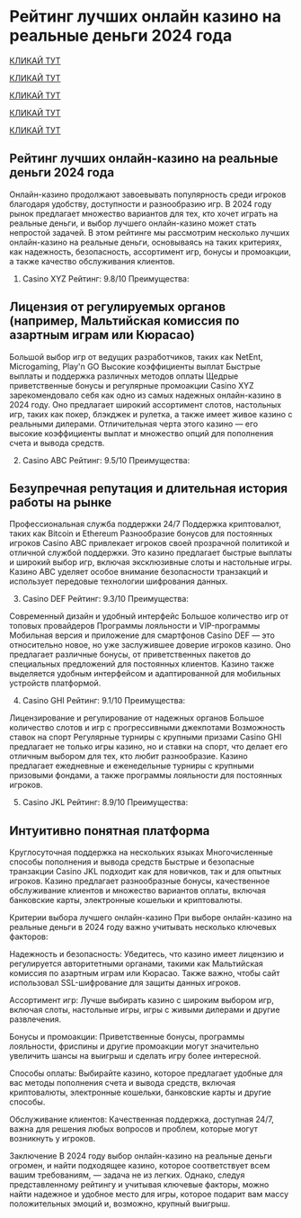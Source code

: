 # Рейтинг лучших онлайн казино на реальные деньги 2024 года
[КЛИКАЙ ТУТ](https://4pd-stat.com/click/66978cbb6bcc63613724a78d/125/14411/subaccount)

[КЛИКАЙ ТУТ](https://4pd-stat.com/click/66978cbb6bcc63613724a78d/125/14411/subaccount)

[КЛИКАЙ ТУТ](https://4pd-stat.com/click/66978cbb6bcc63613724a78d/125/14411/subaccount)

[КЛИКАЙ ТУТ](https://4pd-stat.com/click/66978cbb6bcc63613724a78d/125/14411/subaccount)

[КЛИКАЙ ТУТ](https://4pd-stat.com/click/66978cbb6bcc63613724a78d/125/14411/subaccount)

## Рейтинг лучших онлайн-казино на реальные деньги 2024 года
Онлайн-казино продолжают завоевывать популярность среди игроков благодаря удобству, доступности и разнообразию игр. В 2024 году рынок предлагает множество вариантов для тех, кто хочет играть на реальные деньги, и выбор лучшего онлайн-казино может стать непростой задачей. В этом рейтинге мы рассмотрим несколько лучших онлайн-казино на реальные деньги, основываясь на таких критериях, как надежность, безопасность, ассортимент игр, бонусы и промоакции, а также качество обслуживания клиентов.

1. Casino XYZ
Рейтинг: 9.8/10
Преимущества:

## Лицензия от регулируемых органов (например, Мальтийская комиссия по азартным играм или Кюрасао)
Большой выбор игр от ведущих разработчиков, таких как NetEnt, Microgaming, Play'n GO
Высокие коэффициенты выплат
Быстрые выплаты и поддержка различных методов оплаты
Щедрые приветственные бонусы и регулярные промоакции
Casino XYZ зарекомендовало себя как одно из самых надежных онлайн-казино в 2024 году. Оно предлагает широкий ассортимент слотов, настольных игр, таких как покер, блэкджек и рулетка, а также имеет живое казино с реальными дилерами. Отличительная черта этого казино — его высокие коэффициенты выплат и множество опций для пополнения счета и вывода средств.

2. Casino ABC
Рейтинг: 9.5/10
Преимущества:

## Безупречная репутация и длительная история работы на рынке
Профессиональная служба поддержки 24/7
Поддержка криптовалют, таких как Bitcoin и Ethereum
Разнообразие бонусов для постоянных игроков
Casino ABC привлекает игроков своей прозрачной политикой и отличной службой поддержки. Это казино предлагает быстрые выплаты и широкий выбор игр, включая эксклюзивные слоты и настольные игры. Казино ABC уделяет особое внимание безопасности транзакций и использует передовые технологии шифрования данных.

3. Casino DEF
Рейтинг: 9.3/10
Преимущества:

Современный дизайн и удобный интерфейс
Большое количество игр от топовых провайдеров
Программы лояльности и VIP-программы
Мобильная версия и приложение для смартфонов
Casino DEF — это относительно новое, но уже заслужившее доверие игроков казино. Оно предлагает различные бонусы, от приветственных пакетов до специальных предложений для постоянных клиентов. Казино также выделяется удобным интерфейсом и адаптированной для мобильных устройств платформой.

4. Casino GHI
Рейтинг: 9.1/10
Преимущества:

Лицензирование и регулирование от надежных органов
Большое количество слотов и игр с прогрессивными джекпотами
Возможность ставок на спорт
Регулярные турниры с крупными призами
Casino GHI предлагает не только игры казино, но и ставки на спорт, что делает его отличным выбором для тех, кто любит разнообразие. Казино предлагает ежедневные и еженедельные турниры с крупными призовыми фондами, а также программы лояльности для постоянных игроков.

5. Casino JKL
Рейтинг: 8.9/10
Преимущества:

## Интуитивно понятная платформа
Круглосуточная поддержка на нескольких языках
Многочисленные способы пополнения и вывода средств
Быстрые и безопасные транзакции
Casino JKL подходит как для новичков, так и для опытных игроков. Казино предлагает разнообразные бонусы, качественное обслуживание клиентов и множество вариантов оплаты, включая банковские карты, электронные кошельки и криптовалюты.

Критерии выбора лучшего онлайн-казино
При выборе онлайн-казино на реальные деньги в 2024 году важно учитывать несколько ключевых факторов:

Надежность и безопасность: Убедитесь, что казино имеет лицензию и регулируется авторитетными органами, такими как Мальтийская комиссия по азартным играм или Кюрасао. Также важно, чтобы сайт использовал SSL-шифрование для защиты данных игроков.

Ассортимент игр: Лучше выбирать казино с широким выбором игр, включая слоты, настольные игры, игры с живыми дилерами и другие развлечения.

Бонусы и промоакции: Приветственные бонусы, программы лояльности, фриспины и другие промоакции могут значительно увеличить шансы на выигрыш и сделать игру более интересной.

Способы оплаты: Выбирайте казино, которое предлагает удобные для вас методы пополнения счета и вывода средств, включая криптовалюты, электронные кошельки, банковские карты и другие способы.

Обслуживание клиентов: Качественная поддержка, доступная 24/7, важна для решения любых вопросов и проблем, которые могут возникнуть у игроков.

Заключение
В 2024 году выбор онлайн-казино на реальные деньги огромен, и найти подходящее казино, которое соответствует всем вашим требованиям, — задача не из легких. Однако, следуя представленному рейтингу и учитывая ключевые факторы, можно найти надежное и удобное место для игры, которое подарит вам массу положительных эмоций и, возможно, крупный выигрыш.
